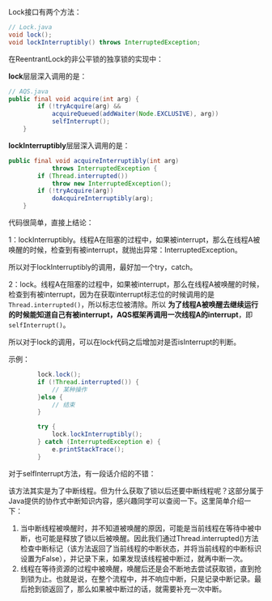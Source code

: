 Lock接口有两个方法：

```java
// Lock.java
void lock();
void lockInterruptibly() throws InterruptedException;
```

在ReentrantLock的非公平锁的独享锁的实现中：

**lock**层层深入调用的是：

```java
// AQS.java
public final void acquire(int arg) {
        if (!tryAcquire(arg) &&
            acquireQueued(addWaiter(Node.EXCLUSIVE), arg))
            selfInterrupt();
    }
```

**lockInterruptibly**层层深入调用的是：

```java
public final void acquireInterruptibly(int arg)
            throws InterruptedException {
        if (Thread.interrupted())
            throw new InterruptedException();
        if (!tryAcquire(arg))
            doAcquireInterruptibly(arg);
    }
```

代码很简单，直接上结论：

1：lockInterruptibly。线程A在阻塞的过程中，如果被interrupt，那么在线程A被唤醒的时候，检查到有被interrupt，就抛出异常：InterruptedException。

所以对于lockInterruptibly的调用，最好加一个try，catch。

2：lock。线程A在阻塞的过程中，如果被interrupt，那么在线程A被唤醒的时候，检查到有被interrupt，因为在获取interrupt标志位的时候调用的是`Thread.interrupted()`，所以标志位被清除。所以 **为了线程A被唤醒去继续运行的时候能知道自己有被interrupt，AQS框架再调用一次线程A的interrupt**，即`selfInterrupt()`。

所以对于lock的调用，可以在lock代码之后增加对是否isInterrupt的判断。

示例：

```java
        lock.lock();
        if (!Thread.interrupted()) {
            // 某种操作
        }else {
            // 结束
        }
```

```java
        try {
            lock.lockInterruptibly();
        } catch (InterruptedException e) {
            e.printStackTrace();
        }
```





对于selfInterrupt方法，有一段话介绍的不错：

该方法其实是为了中断线程。但为什么获取了锁以后还要中断线程呢？这部分属于Java提供的协作式中断知识内容，感兴趣同学可以查阅一下。这里简单介绍一下：

1. 当中断线程被唤醒时，并不知道被唤醒的原因，可能是当前线程在等待中被中断，也可能是释放了锁以后被唤醒。因此我们通过Thread.interrupted()方法检查中断标记（该方法返回了当前线程的中断状态，并将当前线程的中断标识设置为False），并记录下来，如果发现该线程被中断过，就再中断一次。
2. 线程在等待资源的过程中被唤醒，唤醒后还是会不断地去尝试获取锁，直到抢到锁为止。也就是说，在整个流程中，并不响应中断，只是记录中断记录。最后抢到锁返回了，那么如果被中断过的话，就需要补充一次中断。